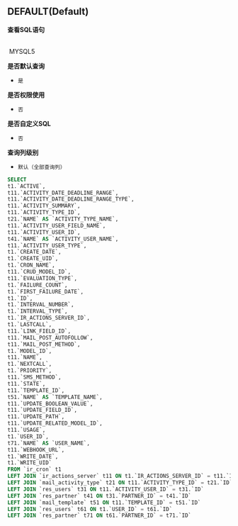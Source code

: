 ## DEFAULT(Default) <!-- {docsify-ignore-all} -->



<p class="panel-title"><b>查看SQL语句</b></p>
<br>

<el-row>
&nbsp;<el-tag @click="MYSQL5 = true">MYSQL5</el-tag>
</el-row>

<br>
<p class="panel-title"><b>是否默认查询</b></p>

* `是`

<p class="panel-title"><b>是否权限使用</b></p>

* `否`

<p class="panel-title"><b>是否自定义SQL</b></p>

* `否`

<p class="panel-title"><b>查询列级别</b></p>

* `默认（全部查询列）`






<el-dialog v-model="MYSQL5" title="MYSQL5">

```sql
SELECT
t1.`ACTIVE`,
t11.`ACTIVITY_DATE_DEADLINE_RANGE`,
t11.`ACTIVITY_DATE_DEADLINE_RANGE_TYPE`,
t11.`ACTIVITY_SUMMARY`,
t11.`ACTIVITY_TYPE_ID`,
t21.`NAME` AS `ACTIVITY_TYPE_NAME`,
t11.`ACTIVITY_USER_FIELD_NAME`,
t11.`ACTIVITY_USER_ID`,
t41.`NAME` AS `ACTIVITY_USER_NAME`,
t11.`ACTIVITY_USER_TYPE`,
t1.`CREATE_DATE`,
t1.`CREATE_UID`,
t1.`CRON_NAME`,
t11.`CRUD_MODEL_ID`,
t11.`EVALUATION_TYPE`,
t1.`FAILURE_COUNT`,
t1.`FIRST_FAILURE_DATE`,
t1.`ID`,
t1.`INTERVAL_NUMBER`,
t1.`INTERVAL_TYPE`,
t1.`IR_ACTIONS_SERVER_ID`,
t1.`LASTCALL`,
t11.`LINK_FIELD_ID`,
t11.`MAIL_POST_AUTOFOLLOW`,
t11.`MAIL_POST_METHOD`,
t1.`MODEL_ID`,
t11.`NAME`,
t1.`NEXTCALL`,
t1.`PRIORITY`,
t11.`SMS_METHOD`,
t11.`STATE`,
t11.`TEMPLATE_ID`,
t51.`NAME` AS `TEMPLATE_NAME`,
t11.`UPDATE_BOOLEAN_VALUE`,
t11.`UPDATE_FIELD_ID`,
t11.`UPDATE_PATH`,
t11.`UPDATE_RELATED_MODEL_ID`,
t11.`USAGE`,
t1.`USER_ID`,
t71.`NAME` AS `USER_NAME`,
t11.`WEBHOOK_URL`,
t1.`WRITE_DATE`,
t1.`WRITE_UID`
FROM `ir_cron` t1 
LEFT JOIN `ir_actions_server` t11 ON t1.`IR_ACTIONS_SERVER_ID` = t11.`ID` 
LEFT JOIN `mail_activity_type` t21 ON t11.`ACTIVITY_TYPE_ID` = t21.`ID` 
LEFT JOIN `res_users` t31 ON t11.`ACTIVITY_USER_ID` = t31.`ID` 
LEFT JOIN `res_partner` t41 ON t31.`PARTNER_ID` = t41.`ID` 
LEFT JOIN `mail_template` t51 ON t11.`TEMPLATE_ID` = t51.`ID` 
LEFT JOIN `res_users` t61 ON t1.`USER_ID` = t61.`ID` 
LEFT JOIN `res_partner` t71 ON t61.`PARTNER_ID` = t71.`ID` 


```

</el-dialog>

<script>
 const { createApp } = Vue
  createApp({
    data() {
      return {
                MYSQL5 : false
        
      }
    },
    methods: {
    }
  }).use(ElementPlus).mount('#app')
</script>
